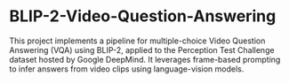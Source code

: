 # BLIP-2-Video-Question-Answering
This project implements a pipeline for multiple-choice Video Question Answering (VQA) using BLIP-2, applied to the Perception Test Challenge dataset hosted by Google DeepMind. It leverages frame-based prompting to infer answers from video clips using language-vision models.
